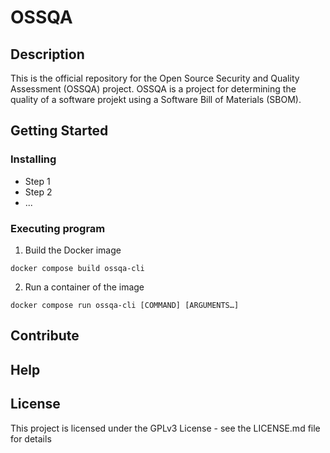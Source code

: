 # OSSQA

## Description

This is the official repository for the Open Source Security and Quality Assessment (OSSQA) project. 
OSSQA is a project for determining the quality of a software projekt using a Software Bill of Materials (SBOM).

## Getting Started

### Installing

* Step 1
* Step 2
* ...

### Executing program

1. Build the Docker image
```
docker compose build ossqa-cli
```

2. Run a container of the image
```
docker compose run ossqa-cli [COMMAND] [ARGUMENTS…]
```

## Contribute

## Help

## License

This project is licensed under the GPLv3 License - see the LICENSE.md file for details
